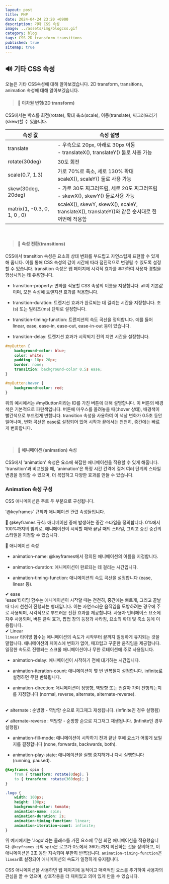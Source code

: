 ```yaml
---
layout: post
title: PHP
date: 2024-04-24 23:20 +0900
description: 기타 CSS 속성
image: ../assets/img/blogcss.gif
category: blog
tags: CSS 2D transform transitions
published: true
sitemap: true
---
```


## 🔊 기타 CSS 속성

오늘은 기타 CSS속성에 대해 알아보겠습니다.
2D transform, transitions, animation 속성에 대해 알아보겠습니다.

> #### 📍 이차원 변형(2D transform)

CSS에서는 박스를 회전(rotate), 확대 축소(scale), 이동(translate), 찌그러뜨리기(skew)할 수 있습니다.


|속성 값|속성 설명|
|------|---|
|translate|- 우측으로 20px, 아래로 30px 이동<br> - translateX(), translateY() 둘로 사용 가능|
|rotate(30deg)|30도 회전|
|scale(0.7, 1.3)|가로 70%로 축소, 세로 130% 확대 <br> scaleX(), scaleY() 둘로 사용 가능|
|skew(30deg, 20deg)|- 가로 30도 찌그러뜨림, 세로 20도 찌그러뜨림<br> - skewX(), skewY() 둘로사용 가능|
|matrix(1, -0.3, 0, 1, 0 , 0)|scaleX(), skewY, skewX(), scaleY, translateX(), translateY()와 같은 순서대로 한꺼번에 적용함|
<br>

> #### 📍 속성 전환(transitions)

CSS에서 transition 속성은 요소의 상태 변화를 부드럽고 자연스럽게 표현할 수 있게 해 줍니다. 이를 통해 CSS 속성의 값이 시간에 따라 점진적으로 변경될 수 있도록 설정할 수 있습니다.
transition 속성은 웹 페이지에 시각적 효과를 추가하여 사용자 경험을 향상시키는 데 유용합니다.

* transition-property: 변화를 적용할 CSS 속성의 이름을 지정합니다. all이 기본값이며, 모든 속성에 트랜지션 효과를 적용합니다.

* transition-duration: 트랜지션 효과가 완료되는 데 걸리는 시간을 지정합니다. 초(s) 또는 밀리초(ms) 단위로 설정합니다.

* transition-timing-function: 트랜지션의 속도 곡선을 정의합니다. 예를 들어 linear, ease, ease-in, ease-out, ease-in-out 등이 있습니다.

* transition-delay: 트랜지션 효과가 시작되기 전의 지연 시간을 설정합니다.

````css
#myButton {
    background-color: blue;
    color: white;
    padding: 10px 20px;
    border: none;
    transition: background-color 0.5s ease;
}

#myButton:hover {
    background-color: red;
}
````
위의 예시에서는 #myButton이라는 ID를 가진 버튼에 대해 설명합니다. 이 버튼의 배경색은 기본적으로 파란색입니다. 버튼에 마우스를 올려놓을 때(:hover 상태), 배경색이 빨간색으로 부드럽게 변합니다. transition 속성을 사용하여 이 색상 변화가 0.5초 동안 일어나며, 변화 곡선은 ease로 설정되어 있어 시작과 끝에서는 천천히, 중간에는 빠르게 변화합니다.

<br>

> #### 📍 애니메이션 (animation) 속성
CSS에서 'animation' 속성은 요소에 복잡한 애니메이션을 적용할 수 있게 해줍니다.
'transition'과 비교했을 때, 'animation'은 특정 시간 간격에 걸쳐 여러 단계의 스타일 변경을 정의할 수 있으며, 더 복잡하고 다양한 효과를 만들 수 있습니다.

### Animation 속성 구성
CSS 애니메이션은 주로 두 부분으로 구성됩니다.

'@keyframes` 규칙과 애니메이션 관련 속성들입니다.

💞 @keyframes 규칙: 애니메이션 중에 발생하는 중간 스타일을 정의합니다. 0%에서 100%까지의 범위로, 애니메이션이 시작할 때와 끝날 때의 스타일, 그리고 중간 중간의 스타일을 지정할 수 있습니다.

💞 애니메이션 속성<br>

* animation-name: @keyframes에서 정의된 애니메이션의 이름을 지정합니다.

* animation-duration: 애니메이션이 완료되는 데 걸리는 시간입니다.

* animation-timing-function: 애니메이션의 속도 곡선을 설정합니다 (ease, linear 등).

✔ ease<br>
'ease'타이밍 함수는 애니메이션이 시작할 때는 천천히, 중간에는 빠르게, 그리고 끝날 때 다시 천천히 진행되는 형태입니다. 이는 자연스러운 움직임을 모방하려는 경우에 주로 사용되며, 시각적으로 부드러운 전환 효과를 제공합니다.
사용자 인터페이스 요소에 자주 사용되며, 버튼 클릭 효과, 팝업 창의 등장과 사라짐, 요소의 확대 및 축소 등에 이용됩니다.
<br>
✔ Linear<br>
`linear` 타이밍 함수는 애니메이션의 속도가 시작부터 끝까지 일정하게 유지되는 것을 말합니다. 애니메이션의 페이스에 변화가 없어, 매끄럽고 꾸준한 움직임을 제공합니다.
일정한 속도로 진행되는 스크롤 애니메이션이나 무한 로테이션에 주로 사용됩니다.
<br>

* animation-delay: 애니메이션이 시작하기 전에 대기하는 시간입니다.

* animation-iteration-count: 애니메이션이 몇 번 반복될지 설정합니다. infinite로 설정하면 무한 반복됩니다.

* animation-direction: 애니메이션이 정방향, 역방향 또는 번갈아 가며 진행되는지를 지정합니다 (normal, reverse, alternate, alternate-reverse).
<br>
✔ alternate : 순방향 - 역방향 순으로 지그재그 재생됩니다. (Infinite인 경우 실행됨)

✔ alternate-reverse : 역방향 - 순방향 순으로 지그재그 재생됩니다. (Infinite인 경우 실행됨)


* animation-fill-mode: 애니메이션이 시작하기 전과 끝난 후에 요소가 어떻게 보일지를 결정합니다 (none, forwards, backwards, both).

* animation-play-state: 애니메이션을 실행 중지하거나 다시 실행합니다 (running, paused).


````css
@keyframes spin {
    from { transform: rotate(0deg); }
    to { transform: rotate(360deg); }
}

.logo {
    width: 100px;
    height: 100px;
    background-color: tomato;
    animation-name: spin;
    animation-duration: 2s;
    animation-timing-function: linear;
    animation-iteration-count: infinite;
}
````
위 예시에서는 '.logo'라는 클래스를 가진 요소에 무한 회전 애니메이션을 적용했습니다.
`@keyframes` 규칙 `spin`은 로고가 0도에서 360도까지 회전하는 것을 정의하고, 이 애니메이션은 2초 동안 지속되며 무한히 반복됩니다. `animation-timing-function`은 `linear`로 설정되어 애니메이션의 속도가 일정하게 유지됩니다.

CSS 애니메이션을 사용하면 웹 페이지에 동적이고 매력적인 요소를 추가하여 사용자의 관심을 끌 수 있으며, 상호작용을 더 재미있고 의미 있게 만들 수 있습니다.



